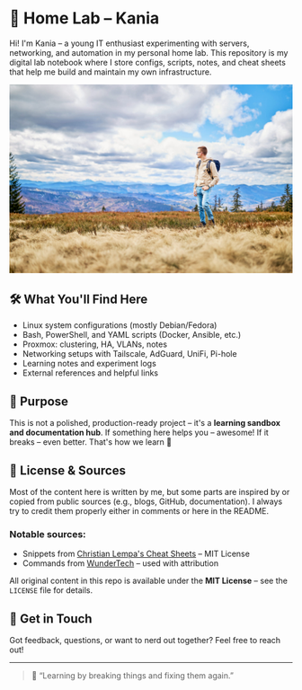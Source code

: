 # 🧪 Home Lab – Kania

Hi! I'm Kania – a young IT enthusiast experimenting with servers, networking, and automation in my personal home lab. This repository is my digital lab notebook where I store configs, scripts, notes, and cheat sheets that help me build and maintain my own infrastructure.

![My home lab](./media/me.jpg) <!-- Replace with the actual path to your photo -->

## 🛠️ What You'll Find Here

- Linux system configurations (mostly Debian/Fedora)
- Bash, PowerShell, and YAML scripts (Docker, Ansible, etc.)
- Proxmox: clustering, HA, VLANs, notes
- Networking setups with Tailscale, AdGuard, UniFi, Pi-hole
- Learning notes and experiment logs
- External references and helpful links

## 📌 Purpose

This is not a polished, production-ready project – it's a **learning sandbox and documentation hub**. If something here helps you – awesome! If it breaks – even better. That's how we learn 🚀

## 📜 License & Sources

Most of the content here is written by me, but some parts are inspired by or copied from public sources (e.g., blogs, GitHub, documentation). I always try to credit them properly either in comments or here in the README.

### Notable sources:

- Snippets from [Christian Lempa's Cheat Sheets](https://github.com/ChristianLempa/cheat-sheets) – MIT License
- Commands from [WunderTech](https://www.wundertech.net/how-to-create-a-2-node-cluster-in-proxmox/) – used with attribution

All original content in this repo is available under the **MIT License** – see the `LICENSE` file for details.

## 🤝 Get in Touch

Got feedback, questions, or want to nerd out together? Feel free to reach out!

---

> 🧠 “Learning by breaking things and fixing them again.”
